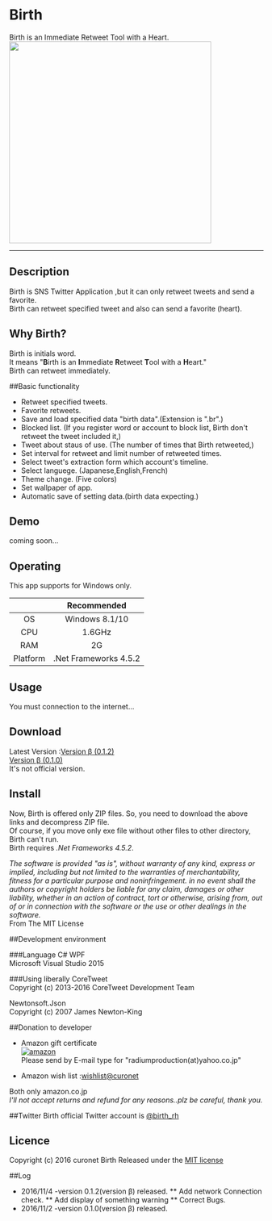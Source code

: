 # Birth
Birth is an Immediate Retweet Tool with a Heart.   
<img src="https://github.com/curonet/Birth/blob/master/img/cap1.png " width="400">
***

## Description
Birth is SNS Twitter Application ,but it can only retweet tweets and send a favorite.  
Birth can retweet specified tweet and also can send a favorite (heart).

## Why Birth?
Birth is initials word.  
It means "**B**irth is an **I**mmediate **R**etweet **T**ool with a **H**eart."  
Birth can retweet immediately.


##Basic functionality
* Retweet specified tweets.  
* Favorite retweets.
* Save and load specified data "birth data".(Extension is ".br".)
* Blocked list. (If you register word or account to block list, Birth don't retweet the tweet included it,)
* Tweet about staus of use. (The number of times that Birth retweeted,)
* Set interval for retweet and limit number of retweeted times. 
* Select tweet's extraction form which account's timeline.
* Select languege. (Japanese,English,French)
* Theme change. (Five colors)
* Set wallpaper of app.
* Automatic save of setting data.(birth data expecting.)

  

## Demo
coming soon...


## Operating
This app supports for Windows only.

| |Recommended |
|:------------:|:------------:| 
| OS | Windows 8.1/10 | 
| CPU | 1.6GHz | 
| RAM | 2G | 
| Platform | .Net Frameworks 4.5.2 | 


## Usage
You must connection to the internet...


## Download
Latest Version :[Version &beta; (0.1.2)](http://file.radiumproduction.blog.shinobi.jp/Birth_0.1.2.zip)  
[Version &beta; (0.1.0)](http://file.radiumproduction.blog.shinobi.jp/Birth_0.1.0.zip)  
It's not official version.


## Install
Now, Birth is offered only ZIP files.
So, you need to download the above links and decompress ZIP file.  
Of course, if you move only exe file without other files to other directory, Birth can't run.  
Birth requires *.Net Frameworks 4.5.2*. 


*The software is provided "as is", without warranty of any kind, express or implied, including but not limited to the warranties of merchantability, fitness for a particular purpose and noninfringement. in no event shall the authors or copyright holders be liable for any claim, damages or other liability, whether in an action of contract, tort or otherwise, arising from, out of or in connection with the software or the use or other dealings in the software.*  
From The MIT License

##Development environment


###Language
C# WPF  
Microsoft Visual Studio 2015

###Using liberally
CoreTweet  
Copyright (c) 2013-2016 CoreTweet Development Team

Newtonsoft.Json  
Copyright (c) 2007 James Newton-King

##Donation to developer

* Amazon gift certificate  
[![amazon](http://ecx.images-amazon.com/images/G/09/2011/x-site/gc/gc-assoc234x60.gif)](https://www.amazon.co.jp/gp/product/B004N3APGO/ref=gc_lpt3_ttl_eml)   
Please send by E-mail type for "radiumproduction(at)yahoo.co.jp"  

* Amazon wish list :[wishlist@curonet](https://www.amazon.co.jp/gp/registry/wishlist/306ZZ1E7TFK4V/ref=cm_wl_sortbar_o_page_2?ie=UTF8&page=2)   

Both only amazon.co.jp  
*I'll not accept returns and refund for any reasons..plz be careful, thank you.*

##Twitter 
Birth official	Twitter account is [@birth_rh](https://twitter.com/birth_rt)  

## Licence

Copyright (c) 2016 curonet
Birth Released under the [MIT license](https://github.com/curonet/Birth/blob/master/LICENSE)

##Log

* 2016/11/4 -version 0.1.2(version &beta;) released.
** Add network Connection check.
** Add display of something warning
** Correct Bugs.
* 2016/11/2 -version 0.1.0(version &beta;) released.  
